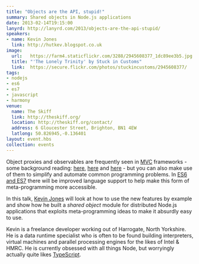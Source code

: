 ```yaml
---
title: "Objects are the API, stupid!"
summary: Shared objects in Node.js applications
date: 2013-02-14T19:15:00
lanyrd: http://lanyrd.com/2013/objects-are-the-api-stupid/
speakers:
- name: Kevin Jones
  link: http://hutkev.blogspot.co.uk
image:
  url:   https://farm4.staticflickr.com/3288/2945608377_1dc89ee3b5.jpg
  title: "'The Lonely Trinity' by Stuck in Customs"
  link:  https://secure.flickr.com/photos/stuckincustoms/2945608377/
tags:
- nodejs
- es6
- es7
- javascript
- harmony
venue:
  name: The Skiff
  link: http://theskiff.org/
  location: http://theskiff.org/contact/
  address: 6 Gloucester Street, Brighton, BN1 4EW
  latlong: 50.826945,-0.136401
layout: event.hbs
collection: events
---
```


Object proxies and observables are frequently seen in [MVC][mvc] frameworks - some background reading: [here][observe], [here][observables] and [here][proxies] - but you can also make use of them to simplify and automate common programming problems. In [ES6 and ES7][harmony] there will be improved language support to help make this form of meta-programming more accessible.

In this talk, [Kevin Jones][kevin] will look at how to use the new features by example and show how he built a _shared object_ module for distributed Node.js applications that exploits meta-programming ideas to make it absurdly easy to use.

Kevin is a freelance developer working out of Harrogate, North Yorkshire. He is a data runtime specialist who is often to be found building interpreters, virtual machines and parallel processing engines for the likes of Intel & HMRC. He is currently obsessed with all things Node, but worryingly actually quite likes [TypeScript][typescript].

[kevin]: https://twitter.com/hutkev
[observe]: http://weblog.bocoup.com/javascript-object-observe/
[harmony]: http://brendaneich.com/2012/10/harmony-of-dreams-come-true
[proxies]: http://wiki.ecmascript.org/doku.php?id=harmony:direct_proxies
[observables]: http://wiki.ecmascript.org/doku.php?id=harmony:observe
[mvc]: https://en.wikipedia.org/wiki/Model%E2%80%93view%E2%80%93controller
[typescript]: https://en.wikipedia.org/wiki/TypeScript

